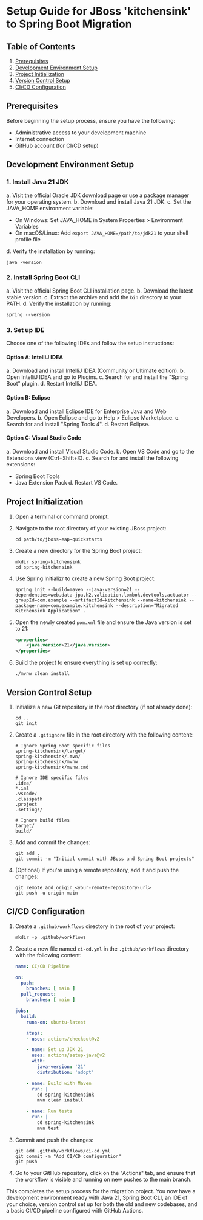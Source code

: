 
# Setup Guide for JBoss 'kitchensink' to Spring Boot Migration

## Table of Contents
1. [Prerequisites](#prerequisites)
2. [Development Environment Setup](#development-environment-setup)
3. [Project Initialization](#project-initialization)
4. [Version Control Setup](#version-control-setup)
5. [CI/CD Configuration](#cicd-configuration)

## Prerequisites

Before beginning the setup process, ensure you have the following:
- Administrative access to your development machine
- Internet connection
- GitHub account (for CI/CD setup)

## Development Environment Setup

### 1. Install Java 21 JDK

a. Visit the official Oracle JDK download page or use a package manager for your operating system.
b. Download and install Java 21 JDK.
c. Set the JAVA_HOME environment variable:
   - On Windows: Set JAVA_HOME in System Properties > Environment Variables
   - On macOS/Linux: Add `export JAVA_HOME=/path/to/jdk21` to your shell profile file

d. Verify the installation by running:
   ```
   java -version
   ```

### 2. Install Spring Boot CLI

a. Visit the official Spring Boot CLI installation page.
b. Download the latest stable version.
c. Extract the archive and add the `bin` directory to your PATH.
d. Verify the installation by running:
   ```
   spring --version
   ```

### 3. Set up IDE

Choose one of the following IDEs and follow the setup instructions:

#### Option A: IntelliJ IDEA

a. Download and install IntelliJ IDEA (Community or Ultimate edition).
b. Open IntelliJ IDEA and go to Plugins.
c. Search for and install the "Spring Boot" plugin.
d. Restart IntelliJ IDEA.

#### Option B: Eclipse

a. Download and install Eclipse IDE for Enterprise Java and Web Developers.
b. Open Eclipse and go to Help > Eclipse Marketplace.
c. Search for and install "Spring Tools 4".
d. Restart Eclipse.

#### Option C: Visual Studio Code

a. Download and install Visual Studio Code.
b. Open VS Code and go to the Extensions view (Ctrl+Shift+X).
c. Search for and install the following extensions:
   - Spring Boot Tools
   - Java Extension Pack
d. Restart VS Code.

## Project Initialization

1. Open a terminal or command prompt.

2. Navigate to the root directory of your existing JBoss project:
   ```
   cd path/to/jboss-eap-quickstarts
   ```

3. Create a new directory for the Spring Boot project:
   ```
   mkdir spring-kitchensink
   cd spring-kitchensink
   ```

4. Use Spring Initializr to create a new Spring Boot project:
   ```
   spring init --build=maven --java-version=21 --dependencies=web,data-jpa,h2,validation,lombok,devtools,actuator --groupId=com.example --artifactId=kitchensink --name=kitchensink --package-name=com.example.kitchensink --description="Migrated Kitchensink Application" .
   ```

5. Open the newly created `pom.xml` file and ensure the Java version is set to 21:
   ```xml
   <properties>
       <java.version>21</java.version>
   </properties>
   ```

6. Build the project to ensure everything is set up correctly:
   ```
   ./mvnw clean install
   ```

## Version Control Setup

1. Initialize a new Git repository in the root directory (if not already done):
   ```
   cd ..
   git init
   ```

2. Create a `.gitignore` file in the root directory with the following content:
   ```
   # Ignore Spring Boot specific files
   spring-kitchensink/target/
   spring-kitchensink/.mvn/
   spring-kitchensink/mvnw
   spring-kitchensink/mvnw.cmd

   # Ignore IDE specific files
   .idea/
   *.iml
   .vscode/
   .classpath
   .project
   .settings/

   # Ignore build files
   target/
   build/
   ```

3. Add and commit the changes:
   ```
   git add .
   git commit -m "Initial commit with JBoss and Spring Boot projects"
   ```

4. (Optional) If you're using a remote repository, add it and push the changes:
   ```
   git remote add origin <your-remote-repository-url>
   git push -u origin main
   ```

## CI/CD Configuration

1. Create a `.github/workflows` directory in the root of your project:
   ```
   mkdir -p .github/workflows
   ```

2. Create a new file named `ci-cd.yml` in the `.github/workflows` directory with the following content:
   ```yaml
   name: CI/CD Pipeline

   on:
     push:
       branches: [ main ]
     pull_request:
       branches: [ main ]

   jobs:
     build:
       runs-on: ubuntu-latest

       steps:
       - uses: actions/checkout@v2

       - name: Set up JDK 21
         uses: actions/setup-java@v2
         with:
           java-version: '21'
           distribution: 'adopt'

       - name: Build with Maven
         run: |
           cd spring-kitchensink
           mvn clean install

       - name: Run tests
         run: |
           cd spring-kitchensink
           mvn test
   ```

3. Commit and push the changes:
   ```
   git add .github/workflows/ci-cd.yml
   git commit -m "Add CI/CD configuration"
   git push
   ```

4. Go to your GitHub repository, click on the "Actions" tab, and ensure that the workflow is visible and running on new pushes to the main branch.

This completes the setup process for the migration project. You now have a development environment ready with Java 21, Spring Boot CLI, an IDE of your choice, version control set up for both the old and new codebases, and a basic CI/CD pipeline configured with GitHub Actions.
